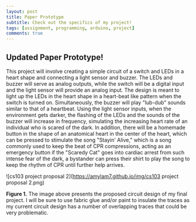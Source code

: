 ```yaml
---
layout: post
title: Paper Prototype
subtitle: Check out the specifics of my project!
tags: [assignment, programming, arduino, project]
comments: true
---
```


## **Updated Paper Prototype!**
This project will involve creating a simple circuit of a switch and LEDs in a heart shape and connecting a light sensor and buzzer. The LEDs and buzzer will serve as analog outputs, while the switch will be a digital input and the light sensor will provide an analog input. The design is meant to light up the LEDs in the heart shape in a heart-beat like pattern when the switch is turned on. Simultaneously, the buzzer will play "lub-dub" sounds similar to that of a heartbeat. Using the light sensor inputs, when the environment gets darker, the flashing of the LEDs and the sounds of the buzzer will increase in frequency, simulating the increasing heart rate of an individual who is scared of the dark. In addition, there will be a homemade button in the shape of an anatomical heart in the center of the heart, which can be pressed to stimulate the song "Stayin' Alive," which is a song commonly used to keep the beat of CPR compressions, acting as an emergency button if the "Scaredy Cat" goes into cardiac arrest from such intense fear of the dark, a bystander can press their shirt to play the song to keep the rhythm of CPR until further help arrives.

![cs103 project proposal 2](https://amylam7.github.io/img/cs103 project proposal 2.png)

**Figure 1.** The image above presents the proposed circuit design of my final project. I will be sure to use fabric glue and/or paint to insulate the traces as my current circuit design has a number of overlapping traces that could be very problematic.
